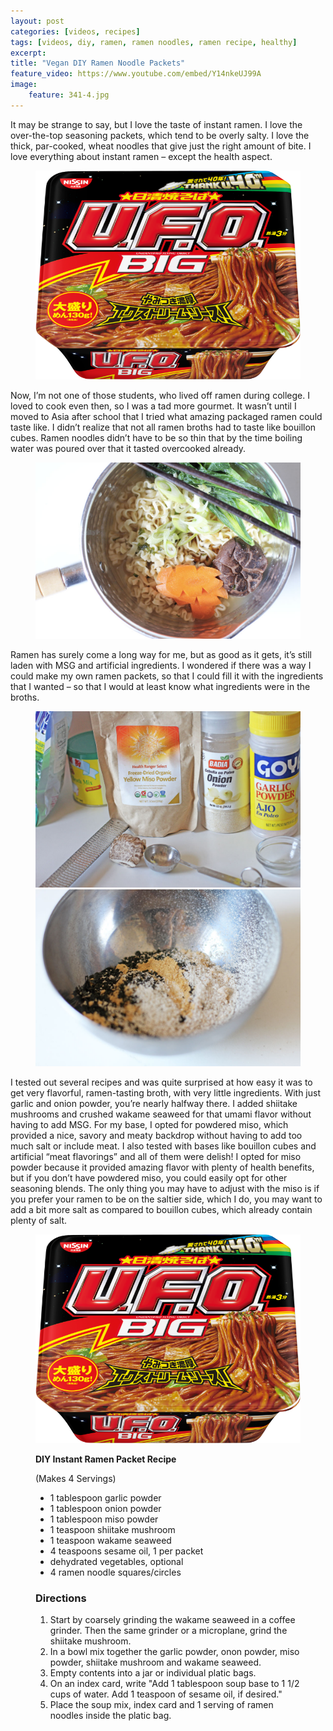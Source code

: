 ```yaml
---
layout: post
categories: [videos, recipes]
tags: [videos, diy, ramen, ramen noodles, ramen recipe, healthy]
excerpt:
title: "Vegan DIY Ramen Noodle Packets"
feature_video: https://www.youtube.com/embed/Y14nkeUJ99A
image:
    feature: 341-4.jpg
---
```


It may be strange to say, but I love the taste of instant ramen.  I love the over-the-top seasoning packets, which tend to be overly salty.  I love the thick, par-cooked, wheat noodles that give just the right amount of bite.  I love everything about instant ramen – except the health aspect.

<figure>
    <img src="/images/341-5.jpg">
</figure>

Now, I’m not one of those students, who lived off ramen during college.  I loved to cook even then, so I was a tad more gourmet.  It wasn’t until I moved to Asia after school that I tried what amazing packaged ramen could taste like.  I didn’t realize that not all ramen broths had to taste like bouillon cubes.  Ramen noodles didn’t have to be so thin that by the time boiling water was poured over that it tasted overcooked already.

<figure>
    <img src="/images/341-1.jpg">
</figure>

Ramen has surely come a long way for me, but as good as it gets, it’s still laden with MSG and artificial ingredients.  I wondered if there was a way I could make my own ramen packets, so that I could fill it with the ingredients that I wanted – so that I would at least know what ingredients were in the broths.


<figure class="half">
    <img src="/images/341-2.jpg">
    <img src="/images/341-3.jpg">
</figure>

I tested out several recipes and was quite surprised at how easy it was to get very flavorful, ramen-tasting broth, with very little ingredients.  With just garlic and onion powder, you’re nearly halfway there.  I added shiitake mushrooms and crushed wakame seaweed for that umami flavor without having to add MSG.  For my base, I opted for powdered miso, which provided a nice, savory and meaty backdrop without having to add too much salt or include meat.  I also tested with bases like bouillon cubes and artificial “meat flavorings” and all of them were delish!  I opted for miso powder because it provided amazing flavor with plenty of health benefits, but if you don’t have powdered miso, you could easily opt for other seasoning blends.  The only thing you may have to adjust with the miso is if you prefer your ramen to be on the saltier side, which I do, you may want to add a bit more salt as compared to bouillon cubes, which already contain plenty of salt. 

<figure>
    <img src="/images/341-5.jpg">
</figure>

<figure class="ingredients" markdown="1">

__DIY Instant Ramen Packet Recipe__

(Makes 4 Servings)

- 1 tablespoon garlic powder
- 1 tablespoon onion powder
- 1 tablespoon miso powder
- 1 teaspoon shiitake mushroom
- 1 teaspoon wakame seaweed
- 4 teaspoons sesame oil, 1 per packet
- dehydrated vegetables, optional
- 4 ramen noodle squares/circles

</figure>

<figure class="directions" markdown="1">

### Directions

1. Start by coarsely grinding the wakame seaweed in a coffee grinder.  Then the same grinder or a microplane, grind the shiitake mushroom.
2. In a bowl mix together the garlic powder, onon powder, miso powder, shiitake mushroom and wakame seaweed.
3. Empty contents into a jar or individual platic bags.
4. On an index card, write "Add 1 tablespoon soup base to 1 1/2 cups of water.  Add 1 teaspoon of sesame oil, if desired."
5. Place the soup mix, index card and 1 serving of ramen noodles inside the platic bag.

</figure>
